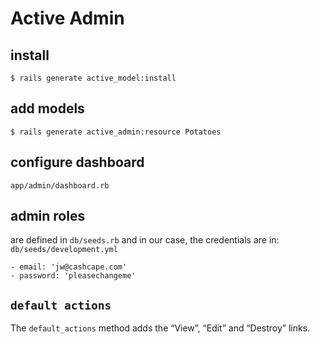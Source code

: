 # Active Admin

## install
`$ rails generate active_model:install`

## add models
`$ rails generate active_admin:resource Potatoes`

## configure dashboard
`app/admin/dashboard.rb`

## admin roles
are defined in `db/seeds.rb`
and in our case, the credentials are in:
`db/seeds/development.yml`
```
- email: 'jw@cashcape.com'
- password: 'pleasechangeme'
```

## `default actions`

The `default_actions` method adds the “View”, “Edit” and “Destroy” links.
